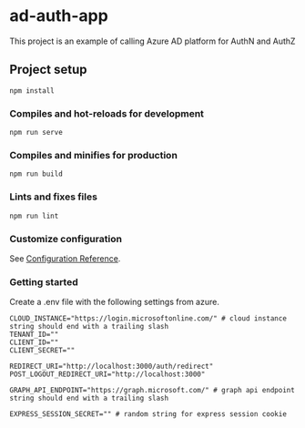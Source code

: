 # ad-auth-app

This project is an example of calling Azure AD platform for AuthN and AuthZ 

## Project setup
```
npm install
```

### Compiles and hot-reloads for development
```
npm run serve
```

### Compiles and minifies for production
```
npm run build
```

### Lints and fixes files
```
npm run lint
```

### Customize configuration
See [Configuration Reference](https://cli.vuejs.org/config/).

### Getting started
Create a .env file with the following settings from azure.
```
CLOUD_INSTANCE="https://login.microsoftonline.com/" # cloud instance string should end with a trailing slash
TENANT_ID=""
CLIENT_ID=""
CLIENT_SECRET=""

REDIRECT_URI="http://localhost:3000/auth/redirect"
POST_LOGOUT_REDIRECT_URI="http://localhost:3000"

GRAPH_API_ENDPOINT="https://graph.microsoft.com/" # graph api endpoint string should end with a trailing slash

EXPRESS_SESSION_SECRET="" # random string for express session cookie

```
